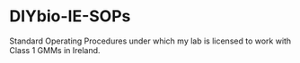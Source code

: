 DIYbio-IE-SOPs
==============

Standard Operating Procedures under which my lab is licensed to work with Class 1 GMMs in Ireland.